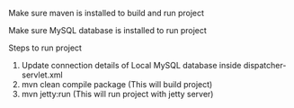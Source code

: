 Make sure maven is installed to build and run project 

Make sure MySQL database is installed to run project 

Steps to run project 

1) Update connection details of Local MySQL database inside dispatcher-servlet.xml
2) mvn clean compile package    (This will build project)
3) mvn jetty:run                (This will run project with jetty server)


